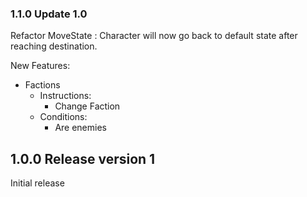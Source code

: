 ### 1.1.0 Update 1.0

Refactor
MoveState : Character will now go back to default state after reaching destination.

New Features:

  - Factions
    - Instructions: 
    	- Change Faction
    - Conditions: 
    	- Are enemies


## 1.0.0 Release version 1

Initial release